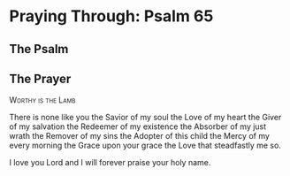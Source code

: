 # Praying Through: Psalm 65

## The Psalm

## The Prayer

<div style="font-variant: small-caps;">
Worthy is the Lamb
</div>


There is none like you
  the Savior of my soul
  the Love of my heart
  the Giver of my salvation
  the Redeemer of my existence
  the Absorber of my just wrath
  the Remover of my sins
  the Adopter of this child
  the Mercy of my every morning
  the Grace upon your grace
  the Love that steadfastly me so.

I love you Lord
  and I will forever praise your holy name.
